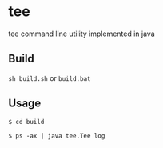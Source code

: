 # tee
tee command line utility implemented in java

## Build
`sh build.sh`
or
`build.bat`

## Usage
`$ cd build`

`$ ps -ax | java tee.Tee log`
